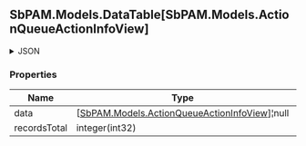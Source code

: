 
<h2 id="tocS_SbPAM.Models.DataTable[SbPAM.Models.ActionQueueActionInfoView]">SbPAM.Models.DataTable[SbPAM.Models.ActionQueueActionInfoView]</h2>

<a id="schemasbpam.models.datatable[sbpam.models.actionqueueactioninfoview]"></a>
<a id="schema_SbPAM.Models.DataTable[SbPAM.Models.ActionQueueActionInfoView]"></a>
<a id="tocSsbpam.models.datatable[sbpam.models.actionqueueactioninfoview]"></a>
<a id="tocssbpam.models.datatable[sbpam.models.actionqueueactioninfoview]"></a>

<details><summary>JSON</summary>


```json
{
  "data": [
    {
      "id": "497f6eca-6276-4993-bfeb-53cbbbba6f08",
      "actionName": "string",
      "actionId": "4a2794ff-94cb-4bac-8d36-d5fb36c563a0",
      "actionQueueId": "635ba7e7-b7ac-48d8-91a4-75a21871e523",
      "actionJobId": "52754069-8370-4a0f-82df-62ef71b95899",
      "actionServiceId": "b5404960-7558-4dbb-aa63-3f0f1838c631",
      "startTimeUtc": "2019-08-24T14:15:22Z",
      "endTimeUtc": "2019-08-24T14:15:22Z",
      "status": null,
      "statusDescription": "string",
      "platformId": "32a6e381-64f4-4911-86b6-3bf681b64d23",
      "hostId": "70e3fb2d-1cb6-4dbc-ab8d-fa7209aca5dd",
      "hostName": "string",
      "hostUserId": "f49f66da-8e90-4a2e-90ba-36f4d97bfbe9",
      "hostUserName": "string",
      "managedObjectId": "b0f84734-74e5-4ac3-82a9-67890062eff0",
      "managedObjectType": "HostUser",
      "createdDateTimeUtc": "2019-08-24T14:15:22Z"
    }
  ],
  "recordsTotal": 0
}

```


</details>

### Properties

|Name|Type|Required|Restrictions|Description|
|---|---|---|---|---|
|data|[[SbPAM.Models.ActionQueueActionInfoView](../Models/sbpam.models.actionqueueactioninfoview.md)]¦null|false|none|none|
|recordsTotal|integer(int32)|false|none|none|


